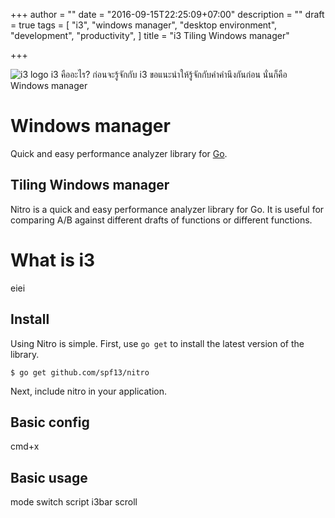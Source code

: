 +++
author = ""
date = "2016-09-15T22:25:09+07:00"
description = ""
draft = true
tags = [
    "i3",
    "windows manager",
    "desktop environment",
    "development",
    "productivity",
]
title = "i3 Tiling Windows manager"

+++

![i3 logo](/img/i3-logo.svg)
i3 คืออะไร? ก่อนจะรู้จักกับ i3 ขอแนะนำให้รู้จักกับคำคำนึงกันก่อน นั่นก็คือ Windows manager


# Windows manager

Quick and easy performance analyzer library for [Go](http://golang.org/).

## Tiling Windows manager

Nitro is a quick and easy performance analyzer library for Go.
It is useful for comparing A/B against different drafts of functions
or different functions.

# What is i3
eiei

## Install
Using Nitro is simple. First, use `go get` to install the latest version
of the library.

    $ go get github.com/spf13/nitro

Next, include nitro in your application.

## Basic config
cmd+x

## Basic usage
mode switch script i3bar scroll
